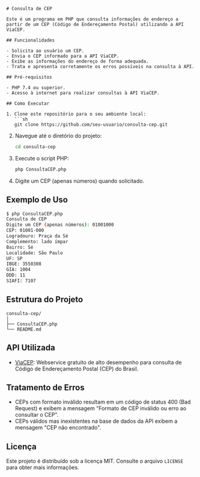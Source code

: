 ```
# Consulta de CEP

Este é um programa em PHP que consulta informações de endereço a partir de um CEP (Código de Endereçamento Postal) utilizando a API ViaCEP. 

## Funcionalidades

- Solicita ao usuário um CEP.
- Envia o CEP informado para a API ViaCEP.
- Exibe as informações do endereço de forma adequada.
- Trata e apresenta corretamente os erros possíveis na consulta à API.

## Pré-requisitos

- PHP 7.4 ou superior.
- Acesso à internet para realizar consultas à API ViaCEP.

## Como Executar

1. Clone este repositório para o seu ambiente local:
   ```sh
   git clone https://github.com/seu-usuario/consulta-cep.git
   ```

2. Navegue até o diretório do projeto:
   ```sh
   cd consulta-cep
   ```

3. Execute o script PHP:
   ```sh
   php ConsultaCEP.php
   ```

4. Digite um CEP (apenas números) quando solicitado.

## Exemplo de Uso

```sh
$ php ConsultaCEP.php
Consulta de CEP
Digite um CEP (apenas números): 01001000
CEP: 01001-000
Logradouro: Praça da Sé
Complemento: lado ímpar
Bairro: Sé
Localidade: São Paulo
UF: SP
IBGE: 3550308
GIA: 1004
DDD: 11
SIAFI: 7107
```

## Estrutura do Projeto

```
consulta-cep/
│
├── ConsultaCEP.php
└── README.md
```

## API Utilizada

- [ViaCEP](https://viacep.com.br): Webservice gratuito de alto desempenho para consulta de Código de Endereçamento Postal (CEP) do Brasil.

## Tratamento de Erros

- CEPs com formato inválido resultam em um código de status 400 (Bad Request) e exibem a mensagem "Formato de CEP inválido ou erro ao consultar o CEP".
- CEPs válidos mas inexistentes na base de dados da API exibem a mensagem "CEP não encontrado".

## Licença

Este projeto é distribuído sob a licença MIT. Consulte o arquivo `LICENSE` para obter mais informações.
```
